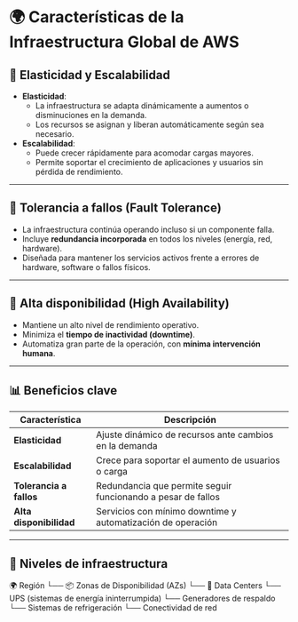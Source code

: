 # 🌍 Características de la Infraestructura Global de AWS

## 📌 Elasticidad y Escalabilidad

- **Elasticidad**:  
  - La infraestructura se adapta dinámicamente a aumentos o disminuciones en la demanda.  
  - Los recursos se asignan y liberan automáticamente según sea necesario.  
- **Escalabilidad**:  
  - Puede crecer rápidamente para acomodar cargas mayores.  
  - Permite soportar el crecimiento de aplicaciones y usuarios sin pérdida de rendimiento.  

---

## 📌 Tolerancia a fallos (Fault Tolerance)

- La infraestructura continúa operando incluso si un componente falla.  
- Incluye **redundancia incorporada** en todos los niveles (energía, red, hardware).  
- Diseñada para mantener los servicios activos frente a errores de hardware, software o fallos físicos.  

---

## 📌 Alta disponibilidad (High Availability)

- Mantiene un alto nivel de rendimiento operativo.  
- Minimiza el **tiempo de inactividad (downtime)**.  
- Automatiza gran parte de la operación, con **mínima intervención humana**.  

---

## 📊 Beneficios clave
| Característica      | Descripción |
|---------------------|-------------|
| **Elasticidad**     | Ajuste dinámico de recursos ante cambios en la demanda |
| **Escalabilidad**   | Crece para soportar el aumento de usuarios o carga |
| **Tolerancia a fallos** | Redundancia que permite seguir funcionando a pesar de fallos |
| **Alta disponibilidad** | Servicios con mínimo downtime y automatización de operación |

---

## 📌 Niveles de infraestructura
🌍 Región
└── 📦 Zonas de Disponibilidad (AZs)
└── 🏢 Data Centers
└── UPS (sistemas de energía ininterrumpida)
└── Generadores de respaldo
└── Sistemas de refrigeración
└── Conectividad de red
